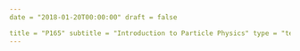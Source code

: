 ```yaml
---
date = "2018-01-20T00:00:00" draft = false

title = "P165" subtitle = "Introduction to Particle Physics" type = "teaching" layout = "class" summary = "The theoretical and experimental foundations of high energy physics." term = "Winter" year = "2018" university = "UCR" instructor = "Prof. Flip Tanedo" syllabuspath = ""
---
```

